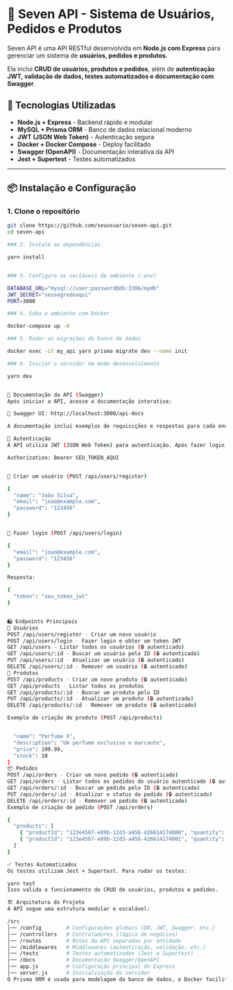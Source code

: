 # 🏥 Seven API - Sistema de Usuários, Pedidos e Produtos

Seven API é uma API RESTful desenvolvida em **Node.js com Express** para gerenciar um sistema de **usuários, pedidos e produtos**. 

Ela inclui **CRUD de usuários, produtos e pedidos**, além de **autenticação JWT, validação de dados, testes automatizados e documentação com Swagger**.

## 🚀 Tecnologias Utilizadas

- **Node.js + Express** - Backend rápido e modular
- **MySQL + Prisma ORM** - Banco de dados relacional moderno
- **JWT (JSON Web Token)** - Autenticação segura
- **Docker + Docker Compose** - Deploy facilitado
- **Swagger (OpenAPI)** - Documentação interativa da API
- **Jest + Supertest** - Testes automatizados

---

## 📦 Instalação e Configuração

### 1. Clone o repositório

```sh
git clone https://github.com/seuusuario/seven-api.git
cd seven-api

### 2. Instale as dependências

yarn install


### 3. Configure as variáveis de ambiente (.env)

DATABASE_URL="mysql://user:password@db:3306/mydb"
JWT_SECRET="seusegredoaqui"
PORT=3000

### 4. Suba o ambiente com Docker

docker-compose up -d

### 5. Rodar as migrações do banco de dados

docker exec -it my_api yarn prisma migrate dev --name init

### 6. Iniciar o servidor em modo desenvolvimento

yarn dev


📜 Documentação da API (Swagger)
Após iniciar a API, acesse a documentação interativa:

📌 Swagger UI: http://localhost:3000/api-docs

A documentação inclui exemplos de requisições e respostas para cada endpoint.

🔑 Autenticação
A API utiliza JWT (JSON Web Token) para autenticação. Após fazer login, inclua o token no cabeçalho das requisições protegidas:

Authorization: Bearer SEU_TOKEN_AQUI


🔹 Criar um usuário (POST /api/users/register)

{
  "name": "João Silva",
  "email": "joao@example.com",
  "password": "123456"
}


🔹 Fazer login (POST /api/users/login)

{
  "email": "joao@example.com",
  "password": "123456"
}

Resposta:

{
  "token": "seu_token_jwt"
}


🛍️ Endpoints Principais
🧑 Usuários
POST /api/users/register - Criar um novo usuário
POST /api/users/login - Fazer login e obter um token JWT
GET /api/users - Listar todos os usuários (🔒 autenticado)
GET /api/users/:id - Buscar um usuário pelo ID (🔒 autenticado)
PUT /api/users/:id - Atualizar um usuário (🔒 autenticado)
DELETE /api/users/:id - Remover um usuário (🔒 autenticado)
🛒 Produtos
POST /api/products - Criar um novo produto (🔒 autenticado)
GET /api/products - Listar todos os produtos
GET /api/products/:id - Buscar um produto pelo ID
PUT /api/products/:id - Atualizar um produto (🔒 autenticado)
DELETE /api/products/:id - Remover um produto (🔒 autenticado)

Exemplo de criação de produto (POST /api/products)


  "name": "Perfume X",
  "description": "Um perfume exclusivo e marcante",
  "price": 199.99,
  "stock": 10
}
📦 Pedidos
POST /api/orders - Criar um novo pedido (🔒 autenticado)
GET /api/orders - Listar todos os pedidos do usuário autenticado (🔒 autenticado)
GET /api/orders/:id - Buscar um pedido pelo ID (🔒 autenticado)
PUT /api/orders/:id - Atualizar o status do pedido (🔒 autenticado)
DELETE /api/orders/:id - Remover um pedido (🔒 autenticado)
Exemplo de criação de pedido (POST /api/orders)

{
  "products": [
    { "productId": "123e4567-e89b-12d3-a456-426614174000", "quantity": 2 },
    { "productId": "123e4567-e89b-12d3-a456-426614174001", "quantity": 1 }
  ]
}

✅ Testes Automatizados
Os testes utilizam Jest + Supertest. Para rodar os testes:

yarn test
Isso valida o funcionamento do CRUD de usuários, produtos e pedidos.

🏗 Arquitetura do Projeto
A API segue uma estrutura modular e escalável:

/src
│── /config        # Configurações globais (DB, JWT, Swagger, etc.)
│── /controllers   # Controladores (lógica de negócios)
│── /routes        # Rotas da API separadas por entidade
│── /middlewares   # Middlewares (autenticação, validação, etc.)
│── /tests         # Testes automatizados (Jest e Supertest)
│── /docs          # Documentação Swagger/OpenAPI
│── app.js         # Configuração principal do Express
│── server.js      # Inicialização do servidor
O Prisma ORM é usado para modelagem do banco de dados, e Docker facilita a execução do projeto.

